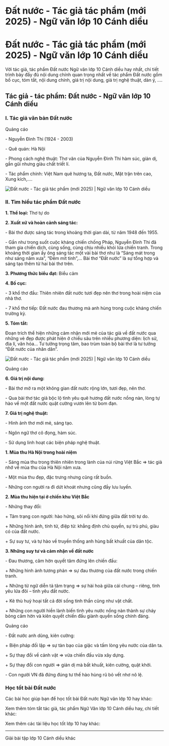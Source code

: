 # Đất nước - Tác giả tác phẩm (mới 2025) - Ngữ văn lớp 10 Cánh diều

# Đất nước - Tác giả tác phẩm (mới 2025) - Ngữ văn lớp 10 Cánh diều

Với tác giả, tác phẩm Đất nước Ngữ văn lớp 10 Cánh diều hay nhất, chi tiết trình bày đầy đủ nội dung chính quan trọng nhất về tác phẩm Đất nước gồm bố cục, tóm tắt, nội dung chính, giá trị nội dung, giá trị nghệ thuật, dàn ý, ....

## Tác giả - tác phẩm: Đất nước - Ngữ văn lớp 10 Cánh diều

### **I. Tác giả văn bản Đất nước**

Quảng cáo

\- Nguyễn Đình Thi (1924 - 2003)

\- Quê quán: Hà Nội

\- Phong cách nghệ thuật: Thơ văn của Nguyễn Đình Thi hàm súc, giản dị, gần gũi nhưng giàu chất triết lí.

\- Tác phẩm chính: Việt Nam quê hương ta, Đất nước, Mặt trận trên cao, Xung kích,....

![Đất nước - Tác giả tác phẩm \(mới 2025\) | Ngữ văn lớp 10 Cánh diều](https://vietjack.com/soan-van-lop-10-cd/images/tac-gia-tac-pham-dat-nuoc.PNG)

### **II. Tìm hiểu tác phẩm Đất nước**

**1\. Thể loại:** Thơ tự do

**2\. Xuất xứ và hoàn cảnh sáng tác:**

\- Bài thơ được sáng tác trong khoảng thời gian dài, từ năm 1948 đến 1955.

\- Gần như trong suốt cuộc kháng chiến chống Pháp, Nguyễn Đình Thi đã tham gia chiến dịch, cùng sống, cùng chịu nhiều khói lửa chiến tranh. Trong khoảng thời gian ấy ông sáng tác một vài bài thơ như là “Sáng mát trong như sáng năm xưa”, “Đêm mít tinh”,... Bài thơ “Đất nước” là sự tổng hợp và sáng tạo thêm từ hai bài thơ trên. 

**3\. Phương thức biểu đạt:** Biểu cảm

**4\. Bố cục:**

\- 3 khổ thơ đầu: Thiên nhiên đất nước tươi đẹp nên thơ trong hoài niệm của nhà thơ.

\- 7 khổ thơ tiếp: Đất nước đau thương mà anh hùng trong cuộc kháng chiến trường kỳ.

**5\. Tóm tắt:**

Đoạn trích thể hiện những cảm nhận mới mẻ của tác giả về đất nước qua những vẻ đẹp được phát hiện ở chiều sâu trên nhiều phương diện: lịch sử, địa lí, văn hóa... Tư tưởng trọng tâm, bao trùm toàn bộ bài thơ là tư tưởng “Đất nước của nhân dân”.

![Đất nước - Tác giả tác phẩm \(mới 2025\) | Ngữ văn lớp 10 Cánh diều](https://vietjack.com/soan-van-lop-10-cd/images/tac-gia-tac-pham-dat-nuoc-1.PNG)

Quảng cáo

**6\. Giá trị nội dung:**

\- Bài thơ mở ra một không gian đất nước rộng lớn, tươi đẹp, nên thơ.

\- Qua bài thơ tác giả bộc lộ tình yêu quê hương đất nước nồng nàn, lòng tự hào về một đất nước quật cường vươn lên từ bom đạn.

**7\. Giá trị nghệ thuật:**

\- Hình ảnh thơ mới mẻ, sáng tạo.

\- Ngôn ngữ thơ cô đọng, hàm súc.

\- Sử dụng linh hoạt các biện pháp nghệ thuật.

**1\. Mùa thu Hà Nội trong hoài niệm**

\- Sáng mùa thu trong thiên nhiên trong lành của núi rừng Việt Bắc ⇒ tác giả nhớ về mùa thu của Hà Nội năm xưa.

\- Một mùa thu đẹp, đặc trưng nhưng cũng rất buồn.

\- Những con người ra đi dứt khoát nhưng cũng đầy lưu luyến.

**2\. Mùa thu hiện tại ở chiến khu Việt Bắc**

\- Những thay đổi:

\+ Tâm trạng con người: hào hứng, sôi nổi khi đứng giữa đất trời tự do.

\+ Những hình ảnh, tính từ, điệp từ: khẳng định chủ quyền, sự trù phú, giàu có của đất nước.

\+ Sự suy tư, và tự hào về truyền thống anh hùng bất khuất của dân tộc.

**3\. Những suy tư và cảm nhận về đất nước**

\- Đau thương, căm hờn quyết tâm đứng lên chiến đấu:

\+ Những hình ảnh tương phản ⇒ sự đau thương của đất nước trong chiến tranh.

\+ Những từ ngữ diễn tả tâm trạng ⇒ sự hài hoà giữa cái chung – riêng, tình yêu lứa đôi – tình yêu đất nước.

\+ Kẻ thù huỷ hoại tất cả đời sống tinh thần cũng như vật chất.

\+ Những con người hiền lành biến tình yêu nước nồng nàn thành sự cháy bỏng căm hờn và kiên quyết chiến đấu giành quyền sống chính đáng.

Quảng cáo

\- Đất nước anh dũng, kiên cường:

\+ Biện pháp đối lập ⇒ sự tàn bạo của giặc và tấm lòng yêu nước của dân ta.

\+ Sự thay đổi về cảnh vật ⇒ vừa chiến đấu vừa xây dựng.

\+ Sự thay đổi con người ⇒ giản dị mà bất khuất, kiên cường, quật khởi.

\- Con người VN đã đứng đúng tư thế hào hùng rũ bỏ vết nhơ nô lệ.

### **Học tốt bài Đất nước**

Các bài học giúp bạn để học tốt bài Đất nước Ngữ văn lớp 10 hay khác:

Xem thêm tóm tắt tác giả, tác phẩm Ngữ Văn lớp 10 Cánh diều hay, chi tiết khác:

Xem thêm các tài liệu học tốt lớp 10 hay khác:

* * *

Giải bài tập lớp 10 Cánh diều khác
